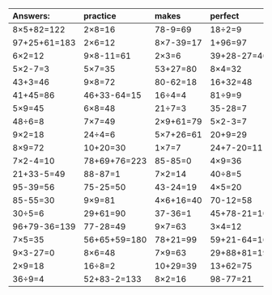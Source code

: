 | Answers: | practice | makes | perfect | ! |
| :--- | :--- | :--- | :--- | :--- |
| 8×5+82=122 | 2×8=16 | 78-9=69 | 18÷2=9 | 63+18=81 | 
| 97+25+61=183 | 2×6=12 | 8×7-39=17 | 1+96=97 | 25-7=18 | 
| 6×2=12 | 9×8-11=61 | 2×3=6 | 39+28-27=40 | 3×8+10=34 | 
| 5×2-7=3 | 5×7=35 | 53+27=80 | 8×4=32 | 63÷7=9 | 
| 43+3=46 | 9×8=72 | 80-62=18 | 16+32=48 | 3+39=42 | 
| 41+45=86 | 46+33-64=15 | 16÷4=4 | 81÷9=9 | 49-2=47 | 
| 5×9=45 | 6×8=48 | 21÷7=3 | 35-28=7 | 6×3=18 | 
| 48÷6=8 | 7×7=49 | 2×9+61=79 | 5×2-3=7 | 9×5=45 | 
| 9×2=18 | 24÷4=6 | 5×7+26=61 | 20+9=29 | 12+54=66 | 
| 8×9=72 | 10+20=30 | 1×7=7 | 24+7-20=11 | 7×6=42 | 
| 7×2-4=10 | 78+69+76=223 | 85-85=0 | 4×9=36 | 60-53=7 | 
| 21+33-5=49 | 88-87=1 | 7×2=14 | 40÷8=5 | 8×5=40 | 
| 95-39=56 | 75-25=50 | 43-24=19 | 4×5=20 | 9×4=36 | 
| 85-55=30 | 9×9=81 | 4×6+16=40 | 70-12=58 | 8×7=56 | 
| 30÷5=6 | 29+61=90 | 37-36=1 | 45+78-21=102 | 15+71=86 | 
| 96+79-36=139 | 77-28=49 | 9×7=63 | 3×4=12 | 14+23=37 | 
| 7×5=35 | 56+65+59=180 | 78+21=99 | 59+21-64=16 | 9×9-15=66 | 
| 9×3-27=0 | 8×6=48 | 7×9=63 | 29+88+81=198 | 69+9=78 | 
| 2×9=18 | 16÷8=2 | 10+29=39 | 13+62=75 | 5×5-13=12 | 
| 36÷9=4 | 52+83-2=133 | 8×2=16 | 98-77=21 | 4÷2=2 | 
